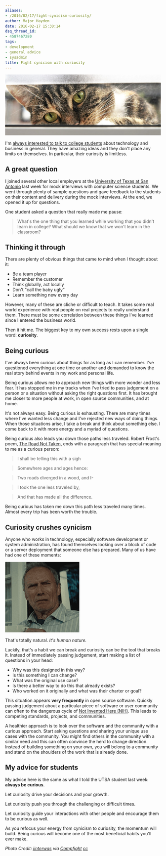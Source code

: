 ```yaml
---
aliases:
- /2016/02/17/fight-cynicism-curiosity/
author: Major Hayden
date: 2016-02-17 15:30:14
dsq_thread_id:
- 4587467280
tags:
- development
- general advice
- sysadmin
title: Fight cynicism with curiosity
---
```


![cover]

I'm [always interested to talk to college students][1] about technology and business in general. They have amazing ideas and they don't place any limits on themselves. In particular, their curiosity is limitless.

## A great question

I joined several other local employers at the [University of Texas at San Antonio][2] last week for mock interviews with computer science students. We went through plenty of sample questions and gave feedback to the students on their content and delivery during the mock interviews. At the end, we opened it up for questions.

One student asked a question that really made me pause:

> What's the one thing that you learned while working that you didn't learn in college? What should we know that we won't learn in the classroom?

## Thinking it through

There are plenty of obvious things that came to mind when I thought about it:

  * Be a team player
  * Remember the customer
  * Think globally, act locally
  * Don't "call the baby ugly"
  * Learn something new every day

However, many of these are cliche or difficult to teach. It takes some real world experience with real people on real projects to really understand them. There must be some correlation between these things I've learned since I entered the business world.

Then it hit me. The biggest key to my own success rests upon a single word: **curiosity**.

## Being curious

I've always been curious about things for as long as I can remember. I've questioned everything at one time or another and demanded to know the real story behind events in my work and personal life.

Being curious allows me to approach new things with more wonder and less fear. It has stopped me in my tracks when I've tried to pass judgement on a person or a situation without asking the right questions first. It has brought me closer to more people at work, in open source communities, and at home.

It's not always easy. Being curious is exhausting. There are many times where I've wanted less change and I've rejected new ways of doing things. When those situations arise, I take a break and think about something else. I come back to it with more energy and a myriad of questions.

Being curious also leads you down those paths less traveled. Robert Frost's poem, [The Road Not Taken][4], ends with a paragraph that has special meaning to me as a curious person:

> I shall be telling this with a sigh

> Somewhere ages and ages hence:

> Two roads diverged in a wood, and I-

> I took the one less traveled by,

> And that has made all the difference.

Being curious has taken me down this path less traveled many times. Almost every trip has been worth the trouble.

## Curiosity crushes cynicism

Anyone who works in technology, especially software development or system administration, has found themselves looking over a block of code or a server deployment that someone else has prepared. Many of us have had one of these moments:

<a href="/wp-content/uploads/2016/02/clint_eastwood_disgusted.gif" rel="attachment wp-att-6087"><img src="/wp-content/uploads/2016/02/clint_eastwood_disgusted.gif" alt="I shall be telling this with a sigh Somewhere ages and ages hence: Two roads diverged in a wood, and I-- I took the one less traveled by, And that has made all the difference." width="240" height="228" class="aligncenter size-full wp-image-6087" /></a>

That's totally natural. _It's human nature._

Luckily, that's a habit we can break and curiosity can be the tool that breaks it. Instead of immediately passing judgement, start making a list of questions in your head:

  * Why was this designed in this way?
  * Is this something I can change?
  * What was the original use case?
  * Is there a better way to do this that already exists?
  * Who worked on it originally and what was their charter or goal?

This situation appears **very frequently** in open source software. Quickly passing judgement about a particular piece of software or user community can often to the dangerous cycle of [Not Invented Here (NIH)][5]. This leads to competing standards, projects, and communities.

A healthier approach is to look over the software and the community with a curious approach. Start asking questions and sharing your unique use cases with the community. You might find others in the community with a similar need and this can often convince the herd to change direction. Instead of building something on your own, you will belong to a community and stand on the shoulders of the work that is already done.

## My advice for students

My advice here is the same as what I told the UTSA student last week: **always be curious**.

Let curiosity drive your decisions and your growth.

Let curiosity push you through the challenging or difficult times.

Let curiosity guide your interactions with other people and encourage them to be curious as well.

As you refocus your energy from cynicism to curiosity, the momentum will build. Being curious will become one of the most beneficial habits you'll ever make.

_Photo Credit: [jinterwas][6] via [Compfight][7] [cc][8]_

 [1]: /2015/11/10/talking-to-college-students-about-information-security/
 [2]: http://utsa.edu
 [4]: http://www.poetryfoundation.org/poem/173536
 [5]: https://en.wikipedia.org/wiki/Not_invented_here
 [6]: https://www.flickr.com/photos/32135758@N02/15447911129/
 [7]: http://compfight.com
 [8]: https://creativecommons.org/licenses/by-nc/2.0/
 [cover]: /wp-content/uploads/2016/02/15447911129_b53e184b14_b-e1455722957400.jpg